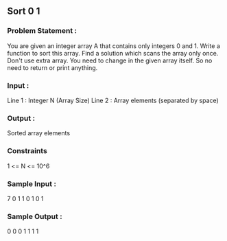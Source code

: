 ## Sort 0 1
### Problem Statement :
You are given an integer array A that contains only integers 0 and 1. Write a function to sort this array. Find a solution which scans the array only once. Don't use extra array.
You need to change in the given array itself. So no need to return or print anything.
### Input :
Line 1 : Integer N (Array Size)
Line 2 : Array elements (separated by space)
### Output :
Sorted array elements
### Constraints
1 <= N <= 10^6
### Sample Input :
7
0 1 1 0 1 0 1
### Sample Output :
0 0 0 1 1 1 1